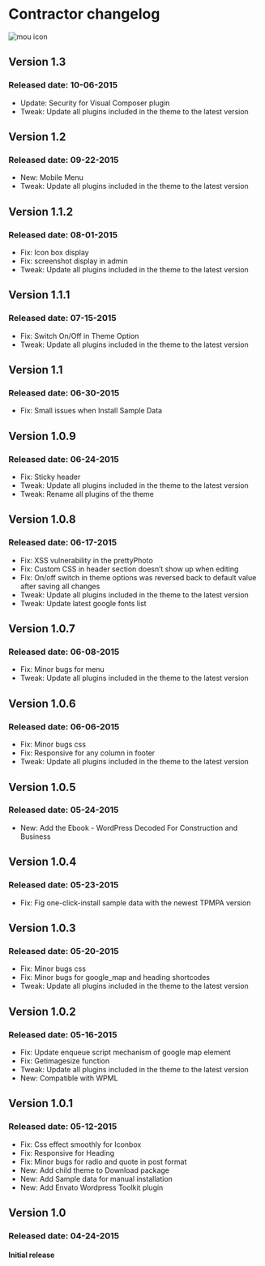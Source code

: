 # Contractor changelog
![mou icon](http://demo.kingkongthemes.com/contractor/wp-content/themes/contractor/assets/img/logo.png)

## Version 1.3
### Released date: 10-06-2015
* Update: Security for Visual Composer plugin
* Tweak: Update all plugins included in the theme to the latest version

## Version 1.2
### Released date: 09-22-2015
* New: Mobile Menu
* Tweak: Update all plugins included in the theme to the latest version

## Version 1.1.2
### Released date: 08-01-2015
* Fix: Icon box display
* Fix: screenshot display in admin
* Tweak: Update all plugins included in the theme to the latest version

## Version 1.1.1
### Released date: 07-15-2015
* Fix: Switch On/Off in Theme Option
* Tweak: Update all plugins included in the theme to the latest version

## Version 1.1
### Released date: 06-30-2015
* Fix:   Small issues when Install Sample Data


## Version 1.0.9
### Released date: 06-24-2015
* Fix:   Sticky header
* Tweak: Update all plugins included in the theme to the latest version
* Tweak: Rename all plugins of the theme

## Version 1.0.8
### Released date: 06-17-2015
* Fix:   XSS vulnerability in the prettyPhoto
* Fix:   Custom CSS in header section doesn’t show up when editing
* Fix:   On/off switch in theme options was reversed back to default value after saving all changes
* Tweak: Update all plugins included in the theme to the latest version
* Tweak: Update latest google fonts list

## Version 1.0.7
### Released date: 06-08-2015
* Fix:   Minor bugs for menu
* Tweak: Update all plugins included in the theme to the latest version

## Version 1.0.6
### Released date: 06-06-2015
* Fix:   Minor bugs css
* Fix:   Responsive for any column in footer
* Tweak: Update all plugins included in the theme to the latest version


## Version 1.0.5
### Released date: 05-24-2015
* New:   Add the Ebook - WordPress Decoded For Construction and Business

## Version 1.0.4
### Released date: 05-23-2015
* Fix: Fig one-click-install sample data with the newest TPMPA version 

## Version 1.0.3
### Released date: 05-20-2015
* Fix:   Minor bugs css
* Fix:   Minor bugs for google_map and heading shortcodes
* Tweak: Update all plugins included in the theme to the latest version

## Version 1.0.2
### Released date: 05-16-2015
* Fix:   Update enqueue script mechanism of google map element
* Fix:   Getimagesize function
* Tweak: Update all plugins included in the theme to the latest version
* New:   Compatible with WPML

## Version 1.0.1
### Released date: 05-12-2015
* Fix:   Css effect smoothly for Iconbox
* Fix:   Responsive for Heading
* Fix:   Minor bugs for radio and quote in post format
* New: 	 Add child theme to Download package
* New:   Add Sample data for manual installation
* New:   Add Envato Wordpress Toolkit plugin

## Version 1.0
### Released date: 04-24-2015
#### Initial release